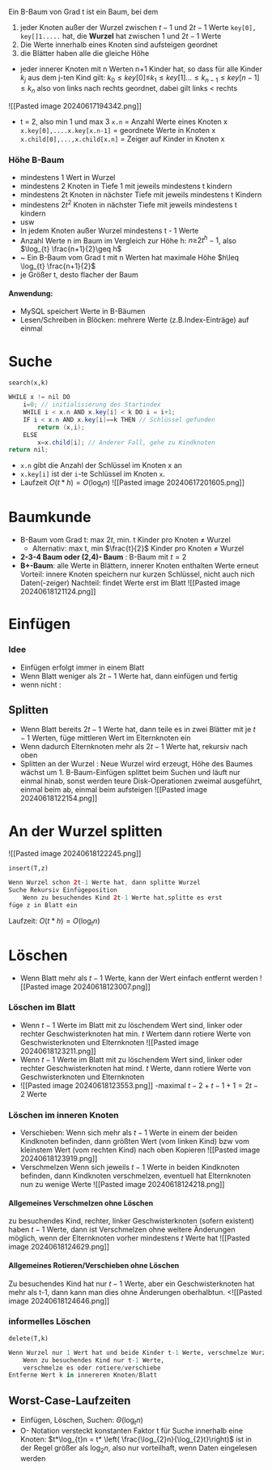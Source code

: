 Ein B-Baum von Grad t ist ein Baum, bei dem
1. jeder Knoten außer der Wurzel zwischen $t-1$ und $2t-1$ Werte `key[0], key[]1.....` hat, die **Wurzel** hat zwischen 1 und $2t-1$ Werte
2. Die Werte innerhalb eines Knoten sind aufsteigen geordnet
3. die Blätter haben alle die gleiche Höhe
- jeder innerer Knoten mit n Werten n+1 Kinder hat, so dass für alle Kinder $k_{j}$ aus dem j-ten Kind gilt: $k_{0} \leq key[0] \leq_{}k_{1}\leq key[1]\dots\leq k_{n-1} \leq key[n-1] \leq k_{n}$
also von links nach rechts geordnet, dabei gilt links < rechts

![[Pasted image 20240617194342.png]]
- t = 2, also min 1 und max 3
`x.n` = Anzahl Werte eines Knoten x
`x.key[0],....x.key[x.n-1]` = geordnete Werte in Knoten x
`x.child[0],...,x.child[x.n]` = Zeiger auf Kinder in Knoten x

### Höhe B-Baum
- mindestens 1 Wert in Wurzel
- mindestens 2 Knoten in Tiefe 1 mit jeweils mindestens t kindern
- mindestens 2t Knoten in nächster Tiefe mit jeweils mindestens t Kindern
- mindestens $2t^2$ Knoten in nächster Tiefe mit jeweils mindestens t kindern
- usw
- In jedem Knoten außer Wurzel mindestens t - 1 Werte
- Anzahl Werte n im Baum im Vergleich zur Höhe h: $n\geq_{} 2t^{h}-1$, also $\log_{t} \frac{n+1}{2}\geq h$
- ~ Ein B-Baum vom Grad t mit n Werten hat maximale Höhe $h\leq \log_{t} \frac{n+1}{2}$
- je Größer t, desto flacher der Baum

#### Anwendung:
- MySQL speichert Werte in B-Bäumen
- Lesen/Schreiben in Blöcken: mehrere Werte (z.B.Index-Einträge) auf einmal

# Suche

`search(x,k)`
```java
WHILE x != nil DO
	i=0; // initialisierung des Startindex
	WHILE i < x.n AND x.key[i] < k DO i = i+1;
	IF i < x.n AND x.key[i]==k THEN // Schlüssel gefunden
		return (x,i);
	ELSE
		x=x.child[i]; // Anderer Fall, gehe zu Kindknoten
return nil;
```
- `x.n` gibt die Anzahl der Schlüssel im Knoten x an
- `x.key[i]` ist der `i`-te Schlüssel im Knoten `x`.
- Laufzeit $O{(t*h)}=O(\log_{t}n)$
![[Pasted image 20240617201605.png]]

# Baumkunde 
- B-Baum vom Grad t: max $2t$, min. t Kinder pro Knoten $\neq$ Wurzel
	- Alternativ: max t, min $\frac{t}{2}$ Kinder pro Knoten $\neq$ Wurzel
- **2-3-4 Baum oder (2,4)- Baum** : B-Baum mit $t=2$
- **B+-Baum**: alle Werte in Blättern, innerer Knoten enthalten Werte erneut
Vorteil: innere Knoten speichern nur kurzen Schlüssel, nicht auch nich Daten(-zeiger)
Nachteil: findet Werte erst im Blatt
![[Pasted image 20240618121124.png]]

# Einfügen

### Idee 
-  Einfügen erfolgt immer in einem Blatt
- Wenn Blatt weniger als $2t-1$ Werte hat, dann einfügen und fertig
- wenn nicht :
## Splitten
-  Wenn Blatt bereits $2t-1$ Werte hat, dann teile es in zwei Blätter mit je $t-1$ Werten, füge mittleren Wert im Elternknoten ein
- Wenn dadurch Elternknoten mehr als $2t-1$ Werte hat, rekursiv nach oben
- Splitten an der Wurzel : Neue Wurzel wird erzeugt, Höhe des Baumes wächst um 1. B-Baum-Einfügen splittet beim Suchen und läuft nur einmal hinab, sonst werden teure Disk-Operationen zweimal ausgeführt, einmal beim ab, einmal beim aufsteigen
![[Pasted image 20240618122154.png]]

# An der Wurzel splitten
![[Pasted image 20240618122245.png]]

`insert(T,z)`
```java
Wenn Wurzel schon 2t-1 Werte hat, dann splitte Wurzel
Suche Rekursiv Einfügeposition
	Wenn zu besuchendes Kind 2t-1 Werte hat,splitte es erst
füge z in Blatt ein	
```
Laufzeit: $O{(t*h)}=O(\log_{t}n)$

# Löschen
-  Wenn Blatt mehr als $t-1$ Werte, kann der Wert einfach entfernt werden
![[Pasted image 20240618123007.png]]
### Löschen im Blatt
- Wenn $t-1$ Werte im Blatt mit zu löschendem Wert sind, linker oder rechter Geschwisterknoten hat min. $t$ Wertem dann rotiere Werte von Geschwisterknoten und Elternknoten
![[Pasted image 20240618123211.png]]
-  Wenn $t-1$ Werte im Blatt mit zu löschendem Wert sind, linker oder rechter Geschwisterknoten hat mind. $t$ Werte, dann rotiere Werte von Geschwisterknoten und Elternknoten
- ![[Pasted image 20240618123553.png]]
-maximal $t-2+t-1+1=2t-2$ Werte
### Löschen im inneren Knoten
- Verschieben:
	Wenn sich mehr als $t-1$ Werte in einem der beiden Kindknoten befinden, dann größten Wert (vom linken Kind) bzw vom kleinstem Wert (vom rechten Kind) nach oben Kopieren
	![[Pasted image 20240618123919.png]]
- Verschmelzen
	Wenn sich jeweils $t-1$ Werte in beiden Kindknoten befinden, dann Kindknoten verschmelzen, eventuell hat Elternknoten nun zu wenige Werte
	![[Pasted image 20240618124218.png]]

#### Allgemeines Verschmelzen ohne Löschen
zu besuchendes Kind, rechter, linker Geschwisterknoten (sofern existent)
haben $t-1$ Werte, dann ist Verschmelzen ohne weitere Änderungen möglich, wenn der Elternknoten vorher mindestens $t$ Werte hat
![[Pasted image 20240618124629.png]]

#### Allgemeines Rotieren/Verschieben ohne Löschen
Zu besuchendes Kind hat nur $t-1$ Werte, aber ein Geschwisterknoten hat mehr als t-1, dann kann man dies ohne Änderungen oberhalbtun.
<![[Pasted image 20240618124646.png]]

### informelles Löschen

`delete(T,k)`
```python
Wenn Wurzel nur 1 Wert hat und beide Kinder t-1 Werte, verschmelze Wurzel und Kinder (reduziert Höhe um 1)
	Wenn zu besuchendes Kind nur t-1 Werte, 
	verschmelze es oder rotiere/verschiebe
Entferne Wert k in innereren Knoten/Blatt
```

## Worst-Case-Laufzeiten
-  Einfügen, Löschen, Suchen: $\Theta(\log_{t}n)$
-  O- Notation versteckt konstanten Faktor t für Suche innerhalb eine Knoten: $t*\log_{t}n = t* \left( \frac{\log_{2}n}{\log_{2}t}\right)$ ist in der Regel größer als $\log_{2}n$, also nur vorteilhaft, wenn Daten eingelesen werden
